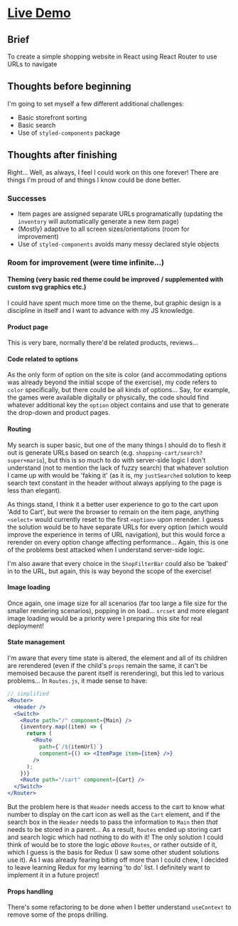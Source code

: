 # [Live Demo](https://daoudmerchant.github.io/shopping-cart)

## Brief

To create a simple shopping website in React using React Router to use URLs to navigate

## Thoughts before beginning

I'm going to set myself a few different additional challenges:

- Basic storefront sorting
- Basic search
- Use of `styled-components` package

## Thoughts after finishing

Right... Well, as always, I feel I could work on this one forever! There are things I'm proud of and things I know could be done better.

### Successes

- Item pages are assigned separate URLs programatically (updating the `inventory` will automatically generate a new item page)
- (Mostly) adaptive to all screen sizes/orientations (room for improvement)
- Use of `styled-components` avoids many messy declared style objects

### Room for improvement (were time infinite...)

#### Theming (very basic red theme could be improved / supplemented with custom svg graphics etc.)

I could have spent much more time on the theme, but graphic design is a discipline in itself and I want to advance with my JS knowledge.

#### Product page

This is very bare, normally there'd be related products, reviews...

#### Code related to options

As the only form of option on the site is color (and accommodating options was already beyond the initial scope of the exercise), my code refers to `color` specifically, but there could be all kinds of options... Say, for example, the games were available digitally or physically, the code should find whatever additional key the `option` object contains and use that to generate the drop-down and product pages.

#### Routing

My search is super basic, but one of the many things I should do to flesh it out is generate URLs based on search (e.g. `shopping-cart/search?super+mario`), but this is so much to do with server-side logic I don't understand (not to mention the lack of fuzzy search) that whatever solution I came up with would be 'faking it' (as it is, my `justSearched` solution to keep search text constant in the header without always applying to the page is less than elegant).

As things stand, I think it a better user experience to go to the cart upon 'Add to Cart', but were the browser to remain on the item page, anything `<select>` would currently reset to the first `<option>` upon rerender. I guess the solution would be to have separate URLs for every option (which would improve the experience in terms of URL navigation), but this would force a rerender on every option change affecting performance... Again, this is one of the problems best attacked when I understand server-side logic.

I'm also aware that every choice in the `ShopFilterBar` could also be 'baked' in to the URL, but again, this is way beyond the scope of the exercise!

#### Image loading

Once again, one image size for all scenarios (far too large a file size for the smaller rendering scenarios), popping in on load... `srcset` and more elegant image loading would be a priority were I preparing this site for real deployment!

#### State management

I'm aware that every time state is altered, the element and all of its children are rerendered (even if the child's `props` remain the same, it can't be memoised because the parent itself is rerendering), but this led to various problems... In `Routes.js`, it made sense to have:

```jsx
// simplified
<Router>
  <Header />
  <Switch>
    <Route path="/" component={Main} />
    {inventory.map((item) => {
      return (
        <Route
          path={`/${itemUrl}`}
          component={() => <ItemPage item={item} />}
        />
      );
    })}
    <Route path="/cart" component={Cart} />
  </Switch>
</Router>
```

But the problem here is that `Header` needs access to the cart to know what number to display on the cart icon as well as the `Cart` element, and if the search box in the `Header` needs to pass the information to `Main` then _that_ needs to be stored in a parent... As a result, `Routes` ended up storing cart and search logic which had nothing to do with it! The only solution I could think of would be to store the logic _above_ `Routes`, or rather outside of it, which I guess is the basis for Redux (I saw some other student solutions use it). As I was already fearing biting off more than I could chew, I decided to leave learning Redux for my learning 'to do' list. I definitely want to implement it in a future project!

#### Props handling

There's some refactoring to be done when I better understand `useContext` to remove some of the props drilling.
